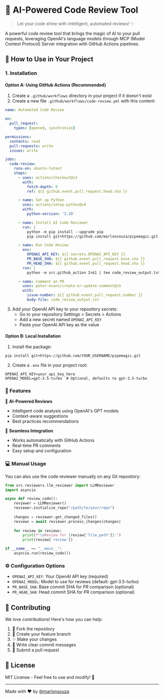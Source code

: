 # 🤖 AI-Powered Code Review Tool

> Let your code shine with intelligent, automated reviews! ✨

A powerful code review tool that brings the magic of AI to your pull requests, leveraging OpenAI's language models through MCP (Model Context Protocol) Server integration with GitHub Actions pipelines.

## 🚀 How to Use in Your Project

### 1. Installation

#### Option A: Using GitHub Actions (Recommended)

1. Create a `.github/workflows` directory in your project if it doesn't exist
2. Create a new file `.github/workflows/code-review.yml` with this content:

```yaml
name: Automated Code Review

on:
  pull_request:
    types: [opened, synchronize]

permissions:
  contents: read
  pull-requests: write
  issues: write

jobs:
  code-review:
    runs-on: ubuntu-latest
    steps:
      - uses: actions/checkout@v3
        with:
          fetch-depth: 0
          ref: ${{ github.event.pull_request.head.sha }}

      - name: Set up Python
        uses: actions/setup-python@v4
        with:
          python-version: '3.10'

      - name: Install AI Code Reviewer
        run: |
          python -m pip install --upgrade pip
          pip install git+https://github.com/marlonsouza/pipemagic.git

      - name: Run Code Review
        env:
          OPENAI_API_KEY: ${{ secrets.OPENAI_API_KEY }}
          PR_BASE_SHA: ${{ github.event.pull_request.base.sha }}
          PR_HEAD_SHA: ${{ github.event.pull_request.head.sha }}
        run: |
          python -m src.github_action 2>&1 | tee code_review_output.txt

      - name: Comment on PR
        uses: peter-evans/create-or-update-comment@v3
        with:
          issue-number: ${{ github.event.pull_request.number }}
          body-file: code_review_output.txt
```

3. Add your OpenAI API key to your repository secrets:
   - Go to your repository Settings > Secrets > Actions
   - Add a new secret named `OPENAI_API_KEY`
   - Paste your OpenAI API key as the value

#### Option B: Local Installation

1. Install the package:
```bash
pip install git+https://github.com/YOUR_USERNAME/pipemagic.git
```

2. Create a `.env` file in your project root:
```env
OPENAI_API_KEY=your_api_key_here
OPENAI_MODEL=gpt-3.5-turbo  # Optional, defaults to gpt-3.5-turbo
```

### 🎯 Features

🧠 **AI-Powered Reviews**
- Intelligent code analysis using OpenAI's GPT models
- Context-aware suggestions
- Best practices recommendations

🔄 **Seamless Integration**
- Works automatically with GitHub Actions
- Real-time PR comments
- Easy setup and configuration

### 💻 Manual Usage

You can also use the code reviewer manually on any Git repository:

```python
from src.reviewers.llm_reviewer import LLMReviewer
import asyncio

async def review_code():
    reviewer = LLMReviewer()
    reviewer.initialize_repo("/path/to/your/repo")
    
    changes = reviewer.get_changed_files()
    reviews = await reviewer.process_changes(changes)
    
    for review in reviews:
        print(f"\nReview for {review['file_path']}:")
        print(review['review'])

if __name__ == "__main__":
    asyncio.run(review_code())
```

### ⚙️ Configuration Options

- `OPENAI_API_KEY`: Your OpenAI API key (required)
- `OPENAI_MODEL`: Model to use for reviews (default: gpt-3.5-turbo)
- `PR_BASE_SHA`: Base commit SHA for PR comparison (optional)
- `PR_HEAD_SHA`: Head commit SHA for PR comparison (optional)

## 🤝 Contributing

We love contributions! Here's how you can help:

1. 🍴 Fork the repository
2. 🌿 Create your feature branch
3. ✨ Make your changes
4. 📝 Write clear commit messages
5. 🚀 Submit a pull request

## 📄 License

MIT License - Feel free to use and modify! 🎉

---
Made with ❤️ by [@marlonsouza](https://github.com/marlonsouza)